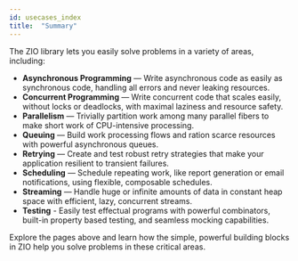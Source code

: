 ```yaml
---
id: usecases_index
title:  "Summary"
---
```


The ZIO library lets you easily solve problems in a variety of areas, including:

 - **Asynchronous Programming** — Write asynchronous code as easily as synchronous code, handling all errors and never leaking resources.
 - **Concurrent Programming** — Write concurrent code that scales easily, without locks or deadlocks, with maximal laziness and resource safety.
 - **Parallelism** — Trivially partition work among many parallel fibers to make short work of CPU-intensive processing.
 - **Queuing** — Build work processing flows and ration scarce resources with powerful asynchronous queues.
 - **Retrying** — Create and test robust retry strategies that make your application resilient to transient failures.
 - **Scheduling** — Schedule repeating work, like report generation or email notifications, using flexible, composable schedules.
 - **Streaming** — Handle huge or infinite amounts of data in constant heap space with efficient, lazy, concurrent streams.
 - **Testing** - Easily test effectual programs with powerful combinators, built-in property based testing, and seamless mocking capabilities.

Explore the pages above and learn how the simple, powerful building blocks in ZIO help you solve problems in these critical areas.

